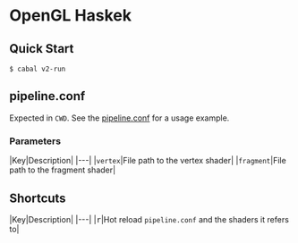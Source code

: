 # OpenGL Haskek

## Quick Start

```console
$ cabal v2-run
```

## pipeline.conf

Expected in `CWD`. See the [pipeline.conf](./pipeline.conf) for a usage example.

### Parameters

|Key|Description|
|---|
|`vertex`|File path to the vertex shader|
|`fragment`|File path to the fragment shader|

## Shortcuts

|Key|Description|
|---|
|<kbd>r</kbd>|Hot reload `pipeline.conf` and the shaders it refers to|
